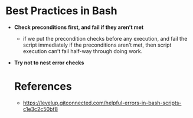 # Best Practices in Bash
+ **Check preconditions first, and fail if they aren’t met**
  + if we put the precondition checks before any execution, and fail the script immediately if the preconditions aren’t met, then script execution can’t fail half-way through doing work. 
+ **Try not to nest error checks**
  
  
  
  
  
  
  # References
  + https://levelup.gitconnected.com/helpful-errors-in-bash-scripts-c1e3c2c50bf8
